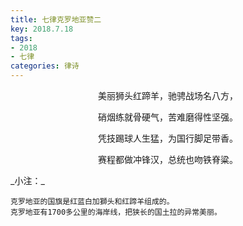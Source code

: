 ```yaml
---
title: 七律克罗地亚赞二
key: 2018.7.18
tags: 
- 2018
- 七律
categories: 律诗
---
```


<p align="center">美丽狮头红蹄羊，驰骋战场名八方，
</p>
<p align="center">硝烟练就骨硬气，苦难磨得性坚强。
</p>
<p align="center">凭技踢球人生猛，为国行脚足带香。
</p>
<p align="center">赛程都做冲锋汉，总统也吻铁脊粱。
</p>
_小注：_

```
克罗地亚的国旗是红蓝白加獅头和红蹄羊组成的。
克罗地亚有1700多公里的海岸线，把狭长的国土拉的异常美丽。
```